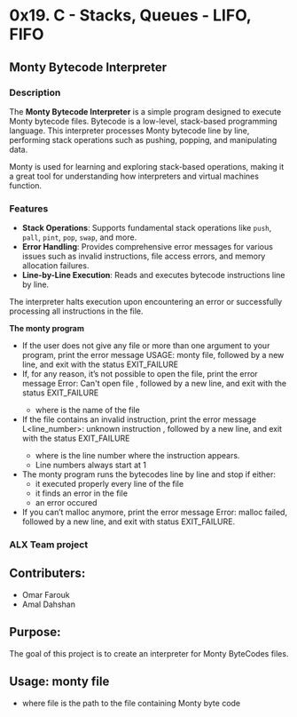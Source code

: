 # 0x19. C - Stacks, Queues - LIFO, FIFO

## Monty Bytecode Interpreter

### Description

The **Monty Bytecode Interpreter** is a simple program designed to execute Monty bytecode files. Bytecode is a low-level, stack-based programming language. This interpreter processes Monty bytecode line by line, performing stack operations such as pushing, popping, and manipulating data.

Monty is used for learning and exploring stack-based operations, making it a great tool for understanding how interpreters and virtual machines function.

### Features

- **Stack Operations**: Supports fundamental stack operations like `push`, `pall`, `pint`, `pop`, `swap`, and more.
- **Error Handling**: Provides comprehensive error messages for various issues such as invalid instructions, file access errors, and memory allocation failures.
- **Line-by-Line Execution**: Reads and executes bytecode instructions line by line.
  
The interpreter halts execution upon encountering an error or successfully processing all instructions in the file.



**The monty program**

- If the user does not give any file or more than one argument to your program, print the error message USAGE: monty file,
 followed by a new line, and exit with the status EXIT_FAILURE
- If, for any reason, it’s not possible to open the file, print the error message Error: Can't open file <file>,
    followed by a new line, and exit with the status EXIT_FAILURE
  - where <file> is the name of the file
- If the file contains an invalid instruction, print the error message L<line_number>: unknown instruction <opcode>,
  followed by a new line, and exit with the status EXIT_FAILURE
  - where is the line number where the instruction appears.
  - Line numbers always start at 1
- The monty program runs the bytecodes line by line and stop if either:
  - it executed properly every line of the file
  - it finds an error in the file
  - an error occured
- If you can’t malloc anymore, print the error message Error: malloc failed, followed by a new line, and exit with status EXIT_FAILURE.


### ALX Team project
## Contributers:

- Omar Farouk
- Amal Dahshan

## Purpose:

The goal of this project is to create an interpreter for Monty ByteCodes files.

## **Usage:** monty file
  - where file is the path to the file containing Monty byte code
